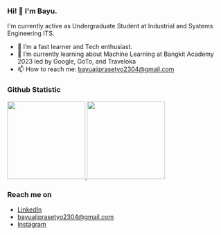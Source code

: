 ### Hi! 👋 I'm Bayu.

I'm currently active as Undergraduate Student at Industrial and Systems Engineering ITS.

- 🔭 I’m a fast learner and Tech enthusiast.
- 🌱 I’m currently learning about Machine Learning at Bangkit Academy 2023 led by Google, GoTo, and Traveloka
- 📫 How to reach me: bayuajiprasetyo2304@gmail.com

  
### Github Statistic
<p align="left">
<a href="https://github.com/BayuAPrasetyo">
  <img height="180em" src="https://github-readme-stats-eight-theta.vercel.app/api?username=BayuAPrasetyo&show_icons=true&theme=algolia&include_all_commits=true&count_private=true"/>
  <img height="180em" src="https://github-readme-stats-eight-theta.vercel.app/api/top-langs/?username=BayuAPrasetyo&layout=compact&langs_count=8&theme=algolia"/>
</a>
</p>

### Reach me on
- <a href="www.linkedin.com/in/mbayuprasetyo">LinkedIn</a>
- bayuajiprasetyo2304@gmail.com
- <a href="https://instagram.com/bayuprst___">Instagram</a>
